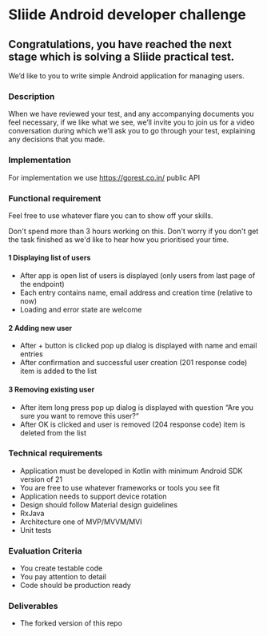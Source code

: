 # Sliide Android developer challenge
## Congratulations, you have reached the next stage which is solving a Sliide practical test.
We’d like to you to write simple Android application for managing users.

### Description
When we have reviewed your test, and any accompanying documents you feel necessary, if we like what we see, we’ll invite you to join us for a video conversation during which we’ll ask you to go through your test, explaining any decisions that you made.

### Implementation
For implementation we use https://gorest.co.in/ public API

### Functional requirement
Feel free to use whatever flare you can to show off your skills.

Don't spend more than 3 hours working on this. Don't worry if you don't get the task finished as we'd like to hear how you prioritised your time.

#### 1 Displaying list of users
- After app is open list of users is displayed (only users from last page of the endpoint)
- Each entry contains name, email address and creation time (relative to now)
- Loading and error state are welcome

#### 2 Adding new user
- After + button is clicked pop up dialog is displayed with name and email entries
- After confirmation and successful user creation (201 response code) item is added to the list

#### 3 Removing existing user
- After item long press pop up dialog is displayed with question “Are you sure you want to remove this user?“
- After OK is clicked and user is removed (204 response code) item is deleted from the list

### Technical requirements
- Application must be developed in Kotlin with minimum Android SDK version of 21
- You are free to use whatever frameworks or tools you see fit
- Application needs to support device rotation
- Design should follow Material design guidelines
- RxJava
- Architecture one of MVP/MVVM/MVI
- Unit tests

### Evaluation Criteria
- You create testable code
- You pay attention to detail
- Code should be production ready

### Deliverables
- The forked version of this repo
